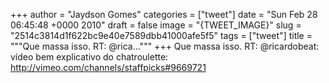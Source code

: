 
+++
author = "Jaydson Gomes"
categories = ["tweet"]
date = "Sun Feb 28 06:45:48 +0000 2010"
draft = false
image = "{TWEET_IMAGE}"
slug = "2514c3814d1f622bc9e40e7589dbb41000afe5f5"
tags = ["tweet"]
title = """Que massa isso. RT: @rica..."""
+++
Que massa isso. RT: @ricardobeat: vídeo bem explicativo do chatroulette: http://vimeo.com/channels/staffpicks#9669721
